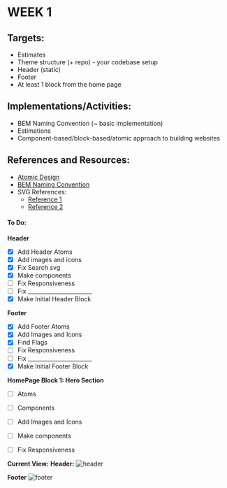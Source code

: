 # WEEK 1

## Targets:
- Estimates 
- Theme structure (+ repo) - your codebase setup
- Header (static)
- Footer
- At least 1 block from the home page

## Implementations/Activities:
- BEM Naming Convention (~ basic implementation)
- Estimations
- Component-based/block-based/atomic approach to building websites

## References and Resources:
- [Atomic Design](https://atomicdesign.bradfrost.com/chapter-2/)
- [BEM Naming Convention](https://getbem.com/naming/)
- SVG References: 
  - [Reference 1](https://stackoverflow.com/questions/18580389/svg-transparent-background-web)
  - [Reference 2](https://stackoverflow.com/questions/24933430/img-src-svg-changing-the-styles-with-css)

#### To Do:
**Header**
- [x] Add Header Atoms
- [x] Add images and icons
- [x] Fix Search svg
- [x] Make components
- [ ] Fix Responsiveness
- [ ] Fix _______________________
- [x] Make Initial Header Block 

**Footer**
- [x] Add Footer Atoms
- [x] Add Images and Icons
- [x] Find Flags
- [ ] Fix Responsiveness
- [ ] Fix _______________________
- [x] Make Initial Footer Block 

**HomePage Block 1: Hero Section**
- [ ] Atoms
- [ ] Components 
- [ ] Add Images and Icons
- [ ] Make components 
- [ ] Fix Responsiveness


**Current View:**
**Header:**
![header](https://github.com/Mikerniker/CodeConnect/assets/63586831/92fe4646-3eb5-4f5c-8155-8943500b26a5)


**Footer**
![footer](https://github.com/Mikerniker/CodeConnect/assets/63586831/8c9844f1-1992-433a-9663-27205fe0f356)
